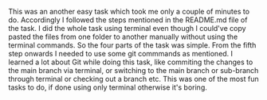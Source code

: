 This was an another easy task which took me only a couple of minutes to do. Accordingly I followed the steps mentioned in the README.md file of the task. I did the whole task using terminal even though I could've copy pasted the files from one folder to another manually without using the terminal commands. So the four parts of the task was simple. From the fifth step onwards I needed to use some git commmands as mentioned. I learned a lot about Git while doing this task, like commiting the changes to the main branch via terminal, or switching to the main branch or sub-branch through terminal or checking out a branch etc. This was one of the most fun tasks to do, if done using only terminal otherwise it's boring.
